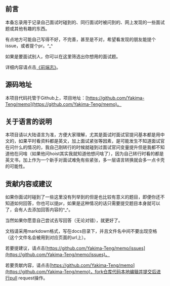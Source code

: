 ## 前言

本备忘录用于记录自己面试时碰到的、同行面试时被问到的、网上发现的一些面试题或其他有趣的东西。

有点地方可能自己写得不好，不完善，甚至是不对，希望看发现的朋友能提个issue，或者提个pr。^_^

如果是要面试别人，你可以在这里筛选出你想用的面试题。

详细内容请点击[《前端志》](http://www.lookjavascript.com/)。


## 源码地址

本项目代码托管于Github上，项目地址：[https://github.com/Yakima-Teng/memo](https://github.com/Yakima-Teng/memo)。


## 关于语言的说明

本项目请以大陆语言为准，方便大家理解，尤其是面试时面试官提问基本都是用中文的，如果平时看资料都是英文，加上面试紧张等因素，是可能发生不知道面试官在问什么的情况的，我自己刚转行的时候就碰到过面试官问变量提升但是我都不知道他在问啥（如果他问hoist其实我就知道他想问啥了），因为自己转行时看的都是英文书，加上作为一个新手对面试难免有些紧张，多一层语言转换就会多一点卡壳的可能性。


## 贡献内容或建议

如果你面试时碰到了一些这里没有列举到的但是也比较有意义的题目，即便你还不知道如何回答，你也可以提pr，如果是这种情况的话只需要提交题目本身就可以了，会有人去添加回答内容的^_^。

当然如果你愿意自己尝试去写回答（无论对错），就更好了。

文档请采用markdown格式，写在docs目录下，并且文件名中间不要出现空格（这个文件名会被用到对应页面的url上）。

若要提建议，请点击[https://github.com/Yakima-Teng/memo/issues](https://github.com/Yakima-Teng/memo/issues)。

若要贡献内容，请点击[https://github.com/Yakima-Teng/memo](https://github.com/Yakima-Teng/memo)，fork仓库代码本地编辑并提交后进行pull request操作。
